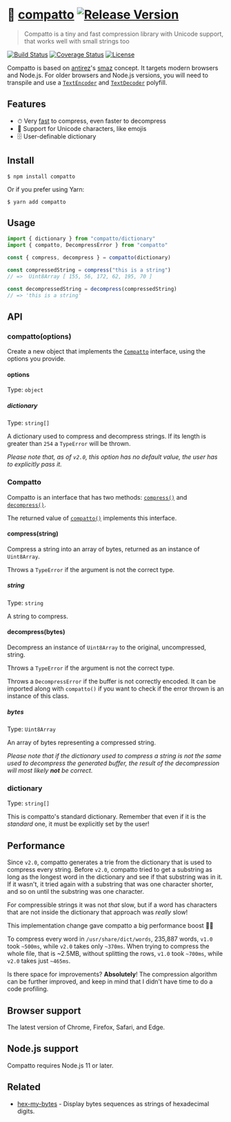 # 📮 [compatto](https://github.com/macarie/compatto) [![Release Version](https://img.shields.io/npm/v/compatto.svg?label=&color=0080FF)](https://www.npmjs.com/package/compatto)

> Compatto is a tiny and fast compression library with Unicode support, that works well with small strings too

[![Build Status](https://img.shields.io/travis/com/macarie/compatto)](https://travis-ci.com/macarie/compatto) [![Coverage Status](https://img.shields.io/codecov/c/github/macarie/compatto)](https://codecov.io/gh/macarie/compatto/)
[![License](https://img.shields.io/npm/l/compatto?color=42cdad)](https://github.com/macarie/compatto/blob/master/license)

Compatto is based on [antirez](https://github.com/antirez/)'s [smaz](https://github.com/antirez/smaz) concept. It targets modern browsers and Node.js. For older browsers and Node.js versions, you will need to transpile and use a [`TextEncoder`](https://developer.mozilla.org/en-US/docs/Web/API/TextEncoder) and [`TextDecoder`](https://developer.mozilla.org/en-US/docs/Web/API/TextDecoder) polyfill.

## Features

- ⏱ Very [fast](#performance) to compress, even faster to decompress
- 🍯 Support for Unicode characters, like emojis
- 🗄 User-definable dictionary

## Install

```console
$ npm install compatto
```

Or if you prefer using Yarn:

```console
$ yarn add compatto
```

## Usage

```javascript
import { dictionary } from "compatto/dictionary"
import { compatto, DecompressError } from "compatto"

const { compress, decompress } = compatto(dictionary)

const compressedString = compress("this is a string")
// =>  Uint8Array [ 155, 56, 172, 62, 195, 70 ]

const decompressedString = decompress(compressedString)
// => 'this is a string'
```

## API

### compatto(options)

Create a new object that implements the [`Compatto`](#compatto) interface, using the options you provide.

#### options

Type: `object`

##### dictionary

Type: `string[]`

A dictionary used to compress and decompress strings. If its length is greater than `254` a `TypeError` will be thrown.

_Please note that, as of `v2.0`, this option has no default value, the user has to explicitly pass it._

### Compatto

Compatto is an interface that has two methods: [`compress()`](#compressstring) and [`decompress()`](#decompressbytes).

The returned value of [`compatto()`](#compattooptions) implements this interface.

#### compress(string)

Compress a string into an array of bytes, returned as an instance of `Uint8Array`.

Throws a `TypeError` if the argument is not the correct type.

##### string

Type: `string`

A string to compress.

#### decompress(bytes)

Decompress an instance of `Uint8Array` to the original, uncompressed, string.

Throws a `TypeError` if the argument is not the correct type.

Throws a `DecompressError` if the buffer is not correctly encoded. It can be imported along with `compatto()` if you want to check if the error thrown is an instance of this class.

##### bytes

Type: `Uint8Array`

An array of bytes representing a compressed string.

_Please note that if the dictionary used to compress a string is not the same used to decompress the generated buffer, the result of the decompression will most likely **not** be correct._

### dictionary

Type: `string[]`

This is compatto's standard dictionary. Remember that even if it is the _standard_ one, it must be explicitly set by the user!

## Performance

Since `v2.0`, compatto generates a trie from the dictionary that is used to compress every string. Before `v2.0`, compatto tried to get a substring as long as the longest word in the dictionary and see if that substring was in it. If it wasn't, it tried again with a substring that was one character shorter, and so on until the substring was one character.

For compressible strings it was not _that_ slow, but if a word has characters that are not inside the dictionary that approach was _really_ slow!

This implementation change gave compatto a big performance boost 🛒💨

To compress every word in `/usr/share/dict/words`, 235,887 words, `v1.0` took `~500ms`, while `v2.0` takes only `~370ms`. When trying to compress the whole file, that is ~2.5MB, without splitting the rows, `v1.0` took `~700ms`, while `v2.0` takes just `~465ms`.

Is there space for improvements? **Absolutely**! The compression algorithm can be further improved, and keep in mind that I didn't have time to do a code profiling.

## Browser support

The latest version of Chrome, Firefox, Safari, and Edge.

## Node.js support

Compatto requires Node.js 11 or later.

## Related

- [hex-my-bytes](https://github.com/macarie/hex-my-bytes) - Display bytes sequences as strings of hexadecimal digits.
